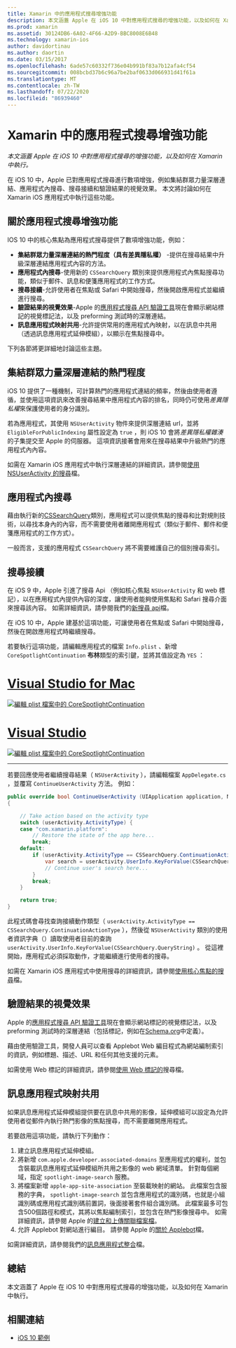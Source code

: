 ```yaml
---
title: Xamarin 中的應用程式搜尋增強功能
description: 本文涵蓋 Apple 在 iOS 10 中對應用程式搜尋的增強功能，以及如何在 Xamarin 中執行。
ms.prod: xamarin
ms.assetid: 30124DB6-6A02-4F66-A2D9-BBC8008E6B48
ms.technology: xamarin-ios
author: davidortinau
ms.author: daortin
ms.date: 03/15/2017
ms.openlocfilehash: 6ade57c60332f736e04b991bf83a7b12afa4cf54
ms.sourcegitcommit: 008bcbd37b6c96a7be2baf0633d066931d41f61a
ms.translationtype: MT
ms.contentlocale: zh-TW
ms.lasthandoff: 07/22/2020
ms.locfileid: "86939460"
---
```

# <a name="app-search-enhancements-in-xamarinios"></a>Xamarin 中的應用程式搜尋增強功能

_本文涵蓋 Apple 在 iOS 10 中對應用程式搜尋的增強功能，以及如何在 Xamarin 中執行。_

在 iOS 10 中，Apple 已對應用程式搜尋進行數項增強，例如集結群眾力量深層連結、應用程式內搜尋、搜尋接續和驗證結果的視覺效果。 本文將討論如何在 Xamarin iOS 應用程式中執行這些功能。

## <a name="about-app-search-enhancements"></a>關於應用程式搜尋增強功能

IOS 10 中的核心焦點為應用程式搜尋提供了數項增強功能，例如：

- **集結群眾力量深層連結的熱門程度（具有差異隱私權）** -提供在搜尋結果中升級深層連結應用程式內容的方法。
- **應用程式內搜尋**-使用新的 `CSSearchQuery` 類別來提供應用程式內焦點搜尋功能，類似于郵件、訊息和便箋應用程式的工作方式。
- **搜尋接續**-允許使用者在焦點或 Safari 中開始搜尋，然後開啟應用程式並繼續進行搜尋。
- **驗證結果的視覺效果**-Apple 的[應用程式搜尋 API 驗證工具](https://search.developer.apple.com/appsearch-validation-tool)現在會顯示網站標記的視覺標記法，以及 preforming 測試時的深層連結。
- **訊息應用程式映射共用**-允許提供常用的應用程式內映射，以在訊息中共用（透過訊息應用程式延伸模組），以顯示在焦點搜尋中。

下列各節將更詳細地討論這些主題。

## <a name="crowdsourced-deep-link-popularity"></a>集結群眾力量深層連結的熱門程度

iOS 10 提供了一種機制，可計算熱門的應用程式連結的頻率，然後由使用者遵循，並使用這項資訊來改善搜尋結果中應用程式內容的排名，同時仍可使用*差異隱私權*來保護使用者的身分識別。

若為應用程式，其使用 `NSUserActivity` 物件來提供深層連結 url，並將 `EligibleForPublicIndexing` 屬性設定為 `true` ，則 iOS 10 會將*差異隱私權雜湊*的子集提交至 Apple 的伺服器。 這項資訊接著會用來在搜尋結果中升級熱門的應用程式內內容。

如需在 Xamarin iOS 應用程式中執行深層連結的詳細資訊，請參閱[使用 NSUserActivity 的搜尋](~/ios/platform/search/nsuseractivity.md)檔。

## <a name="in-app-searching"></a>應用程式內搜尋

藉由執行新的[CSSearchQuery](https://developer.apple.com/reference/corespotlight/cssearchquery)類別，應用程式可以提供焦點的搜尋和比對規則技術，以尋找本身內的內容，而不需要使用者離開應用程式（類似于郵件、郵件和便箋應用程式的工作方式）。

一般而言，支援的應用程式 `CSSearchQuery` 將不需要維護自己的個別搜尋索引。

## <a name="search-continuation"></a>搜尋接續

在 iOS 9 中，Apple 引進了搜尋 Api （例如核心焦點 `NSUserActivity` 和 web 標記），以在應用程式內提供內容的深度，讓使用者能夠使用焦點和 Safari 搜尋介面來搜尋該內容。 如需詳細資訊，請參閱我們的[新搜尋 api](~/ios/platform/search/index.md)檔。

在 iOS 10 中，Apple 建基於這項功能，可讓使用者在焦點或 Safari 中開始搜尋，然後在開啟應用程式時繼續搜尋。

若要執行這項功能，請編輯應用程式的檔案 `Info.plist` 、新增 `CoreSpotlightContinuation` **布林**類型的索引鍵，並將其值設定為 `YES` ：

# <a name="visual-studio-for-mac"></a>[Visual Studio for Mac](#tab/macos)

[![編輯 plist 檔案中的 CoreSpotlightContinuation](app-search-enhancements-images/search01.png)](app-search-enhancements-images/search01.png#lightbox)

# <a name="visual-studio"></a>[Visual Studio](#tab/windows)

[![編輯 plist 檔案中的 CoreSpotlightContinuation](app-search-enhancements-images/searchw01.png)](app-search-enhancements-images/search01.png#lightbox)

-----

若要回應使用者繼續搜尋結果（ `NSUserActivity` ），請編輯檔案 `AppDelegate.cs` ，並覆寫 `ContinueUserActivity` 方法。 例如：

```csharp
public override bool ContinueUserActivity (UIApplication application, NSUserActivity userActivity, UIApplicationRestorationHandler completionHandler)
{

    // Take action based on the activity type
    switch (userActivity.ActivityType) {
    case "com.xamarin.platform":
        // Restore the state of the app here...
        break;
    default:
        if (userActivity.ActivityType == CSSearchQuery.ContinuationActionType) {
            var search = userActivity.UserInfo.KeyForValue(CSSearchQuery.QueryString);
            // Continue user's search here...
        }
        break;
    }

    return true;
}
```

此程式碼會尋找查詢接續動作類型（ `userActivity.ActivityType == CSSearchQuery.ContinuationActionType` ），然後從 `NSUserActivity` 類別的使用者資訊字典（）讀取使用者目前的查詢 `userActivity.UserInfo.KeyForValue(CSSearchQuery.QueryString)` 。 從這裡開始，應用程式必須採取動作，才能繼續進行使用者的搜尋。

如需在 Xamarin iOS 應用程式中使用搜尋的詳細資訊，請參閱[使用核心焦點的搜尋](~/ios/platform/search/corespotlight.md)檔。

## <a name="visualization-of-validation-results"></a>驗證結果的視覺效果

Apple 的[應用程式搜尋 API 驗證工具](https://search.developer.apple.com/appsearch-validation-tool)現在會顯示網站標記的視覺標記法，以及 preforming 測試時的深層連結（包括標記，例如在[Schema.org](https://schema.org/)中定義）。

藉由使用驗證工具，開發人員可以查看 Applebot Web 編目程式為網站編制索引的資訊，例如標題、描述、URL 和任何其他支援的元素。

如需使用 Web 標記的詳細資訊，請參閱[使用 Web 標記的](~/ios/platform/search/web-markup.md)搜尋檔。

## <a name="message-app-image-sharing"></a>訊息應用程式映射共用

如果訊息應用程式延伸模組提供要在訊息中共用的影像，延伸模組可以設定為允許使用者從郵件內執行熱門影像的焦點搜尋，而不需要離開應用程式。

若要啟用這項功能，請執行下列動作：

1. 建立訊息應用程式延伸模組。
2. 將新增 `com.apple.developer.associated-domains` 至應用程式的權利，並包含裝載訊息應用程式延伸模組所共用之影像的 web 網域清單。 針對每個網域，指定 `spotlight-image-search` 服務。
3. 將檔案新增 `apple-app-site-association` 至裝載映射的網站。 此檔案包含服務的字典， `spotlight-image-search` 並包含應用程式的識別碼，也就是小組識別碼或應用程式識別碼前置詞，後面接著套件組合識別碼。 此檔案最多可包含500個路徑和模式，其將以焦點編制索引，並包含在熱門影像搜尋中。 如需詳細資訊，請參閱 Apple 的[建立和上傳關聯檔案檔](https://developer.apple.com/library/prerelease/content/documentation/General/Conceptual/AppSearch/UniversalLinks.html#//apple_ref/doc/uid/TP40016308-CH12-SW4)。
4. 允許 Applebot 對網站進行編目。 請參閱 Apple 的[關於 Applebot](https://support.apple.com/HT204683)檔。

如需詳細資訊，請參閱我們的[訊息應用程式整合](~/ios/platform/message-app-integration/index.md)檔。

## <a name="summary"></a>總結

本文涵蓋了 Apple 在 iOS 10 中對應用程式搜尋的增強功能，以及如何在 Xamarin 中執行。

## <a name="related-links"></a>相關連結

- [iOS 10 範例](https://docs.microsoft.com/samples/browse/?products=xamarin&term=Xamarin.iOS+iOS10)
